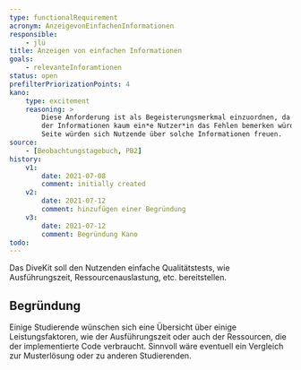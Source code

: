 ```yaml
---
type: functionalRequirement
acronym: AnzeigevonEinfachenInformationen
responsible: 
    - jlü
title: Anzeigen von einfachen Informationen
goals: 
    - relevanteInforamtionen
status: open
prefilterPriorizationPoints: 4
kano:
    type: excitement
    reasoning: >
        Diese Anforderung ist als Begeisterungsmerkmal einzuordnen, da bei einem Fehlen 
        der Informationen kaum ein*e Nutzer*in das Fehlen bemerken würde oder die Funktion vermissen würde. Auf der anderen
        Seite würden sich Nutzende über solche Informationen freuen.
source:
    - [Beobachtungstagebuch, PB2]
history:
    v1:
        date: 2021-07-08
        comment: initially created
    v2:
        date: 2021-07-12
        comment: hinzufügen einer Begründung
    v3:
        date: 2021-07-12
        comment: Begründung Kano
todo: 
---
```

Das DiveKit soll den Nutzenden einfache Qualitätstests, wie Ausführungszeit, Ressourcenauslastung, etc. bereitstellen.

## Begründung

Einige Studierende wünschen sich eine Übersicht über einige Leistungsfaktoren,
wie der Ausführungszeit oder auch der Ressourcen, die der implementierte Code verbraucht. Sinnvoll wäre eventuell ein Vergleich zur 
Musterlösung oder zu anderen Studierenden.
